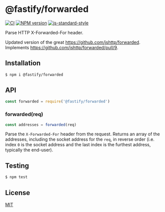 # @fastify/forwarded

[![CI](https://github.com/fastify/forwarded/actions/workflows/ci.yml/badge.svg?branch=master)](https://github.com/fastify/forwarded/actions/workflows/ci.yml)
[![NPM version](https://img.shields.io/npm/v/@fastify/forwarded.svg?style=flat)](https://www.npmjs.com/package/@fastify/forwarded)
[![js-standard-style](https://img.shields.io/badge/code%20style-standard-brightgreen.svg?style=flat)](https://standardjs.com/)

Parse HTTP X-Forwarded-For header.

Updated version of the great https://github.com/jshttp/forwarded.
Implements https://github.com/jshttp/forwarded/pull/9.

## Installation

```sh
$ npm i @fastify/forwarded
```

## API

```js
const forwarded = require('@fastify/forwarded')
```

### forwarded(req)

```js
const addresses = forwarded(req)
```

Parse the `X-Forwarded-For` header from the request. Returns an array
of the addresses, including the socket address for the `req`, in reverse
order (i.e. index `0` is the socket address and the last index is the
furthest address, typically the end-user).

## Testing

```sh
$ npm test
```

## License

[MIT](LICENSE)

